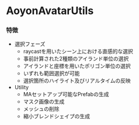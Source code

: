 AoyonAvatarUtils
====

### 特徴
- 選択フェーズ
    - raycastを用いたシーン上における直感的な選択
    - 事前計算された2種類のアイランド単位の選択
    - アイランドと座標を用いたポリゴン単位の選択
    - いずれも範囲選択が可能
    - 選択箇所のハイライト及びリアルタイムの反映
- Utility
    - MAセットアップ可能なPrefabの生成
    - マスク画像の生成
    - メッシュの削除
    - 縮小ブレンドシェイプの生成